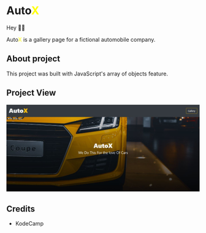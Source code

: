 # Auto<span style="color:Yellow">X</span>
Hey 👋🏿

Auto<span style="color:Yellow">X</span> is a gallery page for a fictional automobile company.


## About project
This project was built with JavaScript's array of objects feature.


## Project View

![Project screenshot](images/auto.JPG)

## Credits

- KodeCamp
